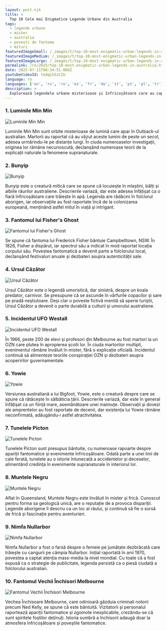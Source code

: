 ```yaml
---
layout: post.njk
title: >
  Top 10 Cele mai Enigmatice Legende Urbane din Australia
tags:
  - legende urbane
  - mister
  - australia
  - povești de fantome
  - mituri
featuredImageSmall: /_images/t/top-10-most-enigmatic-urban-legends-in-australia-cover-ro-small.webp
featuredImageMedium: /_images/t/top-10-most-enigmatic-urban-legends-in-australia-cover-ro-medium.webp
featuredImageLarge: /_images/t/top-10-most-enigmatic-urban-legends-in-australia-cover-ro-large.webp
permalink: /ro/2025/top-10-most-enigmatic-urban-legends-in-australia.html
date: 2025-07-11T08:34:51.066Z
youtubeVideoId: tedqLh5zCIU
language: ro
languages: ['en', 'ru', 'ro', 'es', 'fr', 'de', 'it', 'pt', 'pl', 'tr']
description: >
  Explorează legendele urbane misterioase și înfricoșătoare care au captivat Australia de generații. Aceste povești variază de la povești de fantome înspăimântătoare la creaturi bizare care se ascund în umbre. Descoperă secretele și decide singur dacă aceste legende sunt doar ficțiune sau au o urmă de adevăr.
---
```


### 1. Luminile Min Min

![Luminile Min Min](/_images/8/856de8c454c7052f8cc228f385b6e25f-medium.webp)

Luminile Min Min sunt orbite misterioase de lumină care apar în Outback-ul australian. Martorii au raportat că au văzut aceste lumini de peste un secol, adesea urmărindu-le pe distanțe lungi. În ciuda numeroaselor investigații, originea lor rămâne necunoscută, declanșând numeroase teorii de la explicații naturale la fenomene supranaturale.

### 2. Bunyip

![Bunyip](/_images/c/c18eaeea055dbdbb486cb24b07ae99f0-medium.webp)

Bunyip este o creatură mitică care se spune că locuiește în mlaștini, bălți și albiile râurilor australiene. Descrierile variază, dar este adesea înfățișat ca o fiară înfricoșătoare care trăiește în apă. Legenda are rădăcini în folclorul aborigen, iar observațiile au fost raportate încă de la colonizarea europeană, menținând astfel mitul în viață și intrigant.

### 3. Fantomul lui Fisher's Ghost

![Fantomul lui Fisher's Ghost](/_images/e/e7c9c31f203023b37265cef8dafdeb41-medium.webp)

Se spune că fantoma lui Frederick Fisher bântuie Campbelltown, NSW. În 1826, Fisher a dispărut, iar spectrul său a indicat în mod raportat locația corpului său. Povestea fantomatică a devenit parte a folclorului local, declanșând festivaluri anuale și dezbateri asupra autenticității sale.

### 4. Ursul Căzător

![Ursul Căzător](/_images/e/ecbdcecace6b90b9bf02caf5998158b0-medium.webp)

Ursul Căzător este o legendă umoristică, dar sinistră, despre un koala predator, carnivor. Se presupune că se ascunde în vârfurile copacilor și sare pe pradă neștiutoare. Deși clar o poveste fictivă menită să sperie turiștii, Ursul Căzător a devenit o parte durabilă a culturii și umorului australiene.

### 5. Incidentul UFO Westall

![Incidentul UFO Westall](/_images/9/9c3445356129eac8bf67df6af22a8523-medium.webp)

În 1966, peste 200 de elevi și profesori din Melbourne au fost martori la un OZN care plutea în apropierea școlii lor. În ciuda martorilor multipli, evenimentul rămâne învăluit în mister, fără o explicație oficială. Incidentul continuă să alimenteze teoriile conspirației OZN și dezbateri asupra acoperirilor guvernamentale.

### 6. Yowie

![Yowie](/_images/9/9f8c3bae5d69d76fb84164ad1108d683-medium.webp)

Versiunea australiană a lui Bigfoot, Yowie, este o creatură despre care se spune că rătăcește în sălbăticia țării. Descrierile variază, dar este în general înfățișat ca un ființă mare, asemănătoare unei maimuțe. Observații și dovezi ale amprentelor au fost raportate de decenii, dar existența lui Yowie rămâne neconfirmată, adăugându-i astfel atractivitatea.

### 7. Tunelele Picton

![Tunelele Picton](/_images/b/b7bee2858dbcc4dd7c794e74ce042df6-medium.webp)

Tunelele Picton sunt presupus bântuite, cu numeroase rapoarte despre apariții fantomatice și evenimente înfricoșătoare. Odată parte a unei linii de cale ferată, tunelele au o istorie întunecată a accidentelor și deceselor, alimentând credința în evenimente supranaturale în interiorul lor.

### 8. Muntele Negru

![Muntele Negru](/_images/e/e24d718685ec334869e80fc645b81e0e-medium.webp)

Aflat în Queensland, Muntele Negru este învăluit în mister și frică. Cunoscut pentru forma sa geologică unică, are o reputație de a provoca dispariții. Legende aborigene îl descriu ca un loc al răului, și continuă să fie o sursă de frică și fascinație pentru aventurieri.

### 9. Nimfa Nullarbor

![Nimfa Nullarbor](/_images/c/c8aa498d16188ac98702721ff882c1dd-medium.webp)

Nimfa Nullarbor a fost o farsă despre o femeie pe jumătate dezbrăcată care trăiește cu cangurii pe câmpia Nullarbor. Inițial raportată în anii 1970, povestea a captat atenția mass-media la nivel mondial. Cu toate că a fost expusă ca o strategie de publicitate, legenda persistă ca o piesă ciudată a folclorului australian.

### 10. Fantomul Vechii Închisori Melbourne

![Fantomul Vechii Închisori Melbourne](/_images/a/a2ae78dc29ec5e3a01bf0b360af89aeb-medium.webp)

Vechea Închisoare Melbourne, care odinioară găzduia criminali notorii precum Ned Kelly, se spune că este bântuită. Vizitatorii și personalul raportează apariții fantomatice și zgomote inexplicabile, crezându-se că sunt spiritele foștilor deținuți. Istoria sumbră a închisorii adaugă doar la atmosfera înfricoșătoare și poveștile fantomatice.

